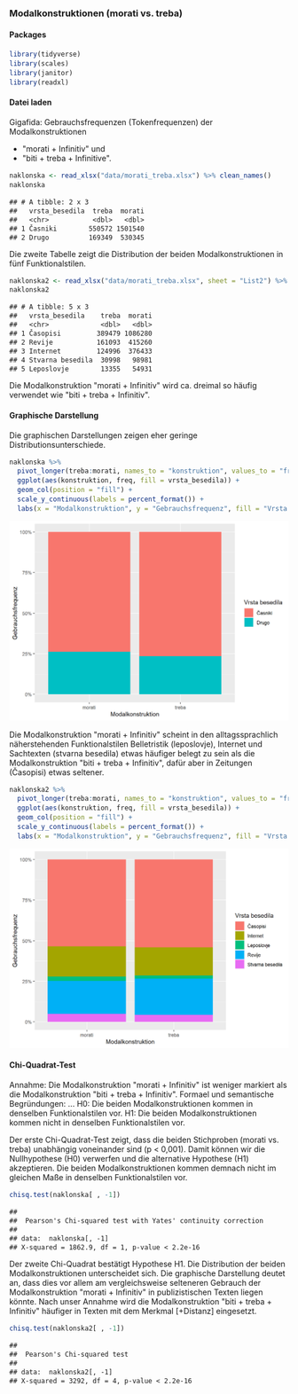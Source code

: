 
### Modalkonstruktionen (morati vs. treba)

#### Packages


```r
library(tidyverse)
library(scales)
library(janitor)
library(readxl)
```

#### Datei laden

Gigafida: 
Gebrauchsfrequenzen (Tokenfrequenzen) der Modalkonstruktionen 
- "morati + Infinitiv" und 
- "biti + treba + Infinitive".


```r
naklonska <- read_xlsx("data/morati_treba.xlsx") %>% clean_names()
naklonska
```

```
## # A tibble: 2 x 3
##   vrsta_besedila  treba  morati
##   <chr>           <dbl>   <dbl>
## 1 Časniki        550572 1501540
## 2 Drugo          169349  530345
```

Die zweite Tabelle zeigt die Distribution der beiden Modalkonstruktionen in fünf Funktionalstilen.


```r
naklonska2 <- read_xlsx("data/morati_treba.xlsx", sheet = "List2") %>% clean_names()
naklonska2
```

```
## # A tibble: 5 x 3
##   vrsta_besedila    treba  morati
##   <chr>             <dbl>   <dbl>
## 1 Časopisi         389479 1086280
## 2 Revije           161093  415260
## 3 Internet         124996  376433
## 4 Stvarna besedila  30998   98981
## 5 Leposlovje        13355   54931
```

Die Modalkonstruktion "morati + Infinitiv" wird ca. dreimal so häufig verwendet wie "biti + treba + Infinitiv".

#### Graphische Darstellung

Die graphischen Darstellungen zeigen eher geringe Distributionsunterschiede. 


```r
naklonska %>%
  pivot_longer(treba:morati, names_to = "konstruktion", values_to = "freq") %>% 
  ggplot(aes(konstruktion, freq, fill = vrsta_besedila)) +
  geom_col(position = "fill") +
  scale_y_continuous(labels = percent_format()) +
  labs(x = "Modalkonstruktion", y = "Gebrauchsfrequenz", fill = "Vrsta besedila")
```

<img src="06-Modalkonstruktionen_chisq3_files/figure-html/unnamed-chunk-4-1.png" width="672" />

Die Modalkonstruktion "morati + Infinitiv" scheint in den alltagssprachlich näherstehenden Funktionalstilen Belletristik (leposlovje), Internet und Sachtexten (stvarna besedila) etwas häufiger belegt zu sein als die Modalkonstruktion "biti + treba + Infinitiv", dafür aber in Zeitungen (Časopisi) etwas seltener. 


```r
naklonska2 %>%
  pivot_longer(treba:morati, names_to = "konstruktion", values_to = "freq") %>% 
  ggplot(aes(konstruktion, freq, fill = vrsta_besedila)) +
  geom_col(position = "fill") +
  scale_y_continuous(labels = percent_format()) +
  labs(x = "Modalkonstruktion", y = "Gebrauchsfrequenz", fill = "Vrsta besedila")
```

<img src="06-Modalkonstruktionen_chisq3_files/figure-html/unnamed-chunk-5-1.png" width="672" />


#### Chi-Quadrat-Test

Annahme: Die Modalkonstruktion "morati + Infinitiv" ist weniger markiert als die Modalkonstruktion "biti + treba + Infinitiv". Formael und semantische Begründungen: ...
H0: Die beiden Modalkonstruktionen kommen in denselben Funktionalstilen vor.
H1: Die beiden Modalkonstruktionen kommen nicht in denselben Funktionalstilen vor.

Der erste Chi-Quadrat-Test zeigt, dass die beiden Stichproben (morati vs. treba) unabhängig voneinander sind (p < 0,001). Damit können wir die Nullhypothese (H0) verwerfen und die alternative Hypothese (H1) akzeptieren. Die beiden Modalkonstruktionen kommen demnach nicht im gleichen Maße in denselben Funktionalstilen vor.


```r
chisq.test(naklonska[ , -1])
```

```
## 
## 	Pearson's Chi-squared test with Yates' continuity correction
## 
## data:  naklonska[, -1]
## X-squared = 1862.9, df = 1, p-value < 2.2e-16
```

Der zweite Chi-Quadrat bestätigt Hypothese H1. Die Distribution der beiden Modalkonstruktionen unterscheidet sich. Die graphische Darstellung deutet an, dass dies vor allem am vergleichsweise selteneren Gebrauch der Modalkonstruktion "morati + Infinitiv" in  publizistischen Texten liegen könnte. Nach unser Annahme wird die Modalkonstruktion "biti + treba + Infinitiv" häufiger in Texten mit dem Merkmal [+Distanz] eingesetzt. 


```r
chisq.test(naklonska2[ , -1])
```

```
## 
## 	Pearson's Chi-squared test
## 
## data:  naklonska2[, -1]
## X-squared = 3292, df = 4, p-value < 2.2e-16
```


